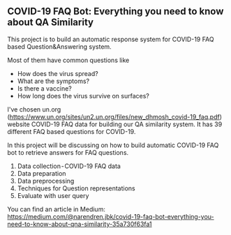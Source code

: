 ## COVID-19 FAQ Bot: Everything you need to  know about QA Similarity

This project is to build an automatic response system for COVID-19 FAQ based Question&Answering system.

Most of them have common questions like
* How does the virus spread?
* What are the symptoms?
* Is there a vaccine?
* How long does the virus survive on surfaces?


I've chosen un.org (https://www.un.org/sites/un2.un.org/files/new_dhmosh_covid-19_faq.pdf) website COVID-19 FAQ data for building our QA similarity system. It has 39 different FAQ based questions for COVID-19.

In this project will be discussing on how to build automatic COVID-19 FAQ bot to retrieve answers for FAQ questions.
1. Data collection - COVID-19 FAQ data
2. Data preparation
3. Data preprocessing
4. Techniques for Question representations
5. Evaluate with user query

You can find an article in Medium: https://medium.com/@narendren.jbk/covid-19-faq-bot-everything-you-need-to-know-about-qna-similarity-35a730f63fa1
